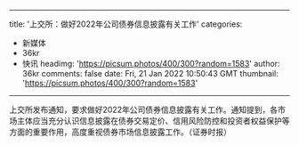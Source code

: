 
---
title: '上交所：做好2022年公司债券信息披露有关工作'
categories: 
 - 新媒体
 - 36kr
 - 快讯
headimg: 'https://picsum.photos/400/300?random=1583'
author: 36kr
comments: false
date: Fri, 21 Jan 2022 10:50:43 GMT
thumbnail: 'https://picsum.photos/400/300?random=1583'
---

<div>   
上交所发布通知，要求做好2022年公司债券信息披露有关工作。通知提到，各市场主体应当充分认识信息披露在债券交易定价、信用风险防控和投资者权益保护等方面的重要作用，高度重视债券市场信息披露工作。（证券时报）  
</div>
            